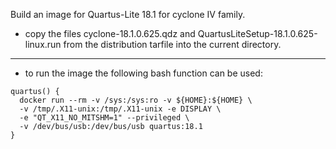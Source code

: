 Build an image for Quartus-Lite 18.1 for cyclone IV family.

* copy the files cyclone-18.1.0.625.qdz and QuartusLiteSetup-18.1.0.625-linux.run from the distribution tarfile into the current directory.

-----------------------------
* to run the image the following bash function can be used:
~~~~
quartus() {
  docker run --rm -v /sys:/sys:ro -v ${HOME}:${HOME} \
  -v /tmp/.X11-unix:/tmp/.X11-unix -e DISPLAY \
  -e "QT_X11_NO_MITSHM=1" --privileged \
  -v /dev/bus/usb:/dev/bus/usb quartus:18.1
}
~~~~

